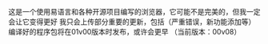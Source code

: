 这是一个使用易语言和各种开源项目编写的浏览器，它可能不是完美的，但我一定会让它变得更好
我只会上传部分重要的更新，包括（严重错误，新功能添加等）
编译好的程序包将在01v00版本时发布，或许会更早
（当前版本：00v08）
